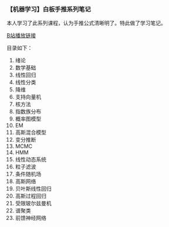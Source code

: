 ### 【机器学习】白板手推系列笔记

本人学习了此系列课程，认为手推公式清晰明了。特此做了学习笔记。

[B站播放链接](https://www.bilibili.com/video/BV1aE411o7qd?from=search&seid=1772646592738593579)

目录如下：

1. 绪论
2. 数学基础
3. 线性回归
4. 线性分类
5. 降维
6. 支持向量机
7. 核方法
8. 指数族分布
9. 概率图模型
10. EM
11. 高斯混合模型
12. 变分推断
13. MCMC
14. HMM
15. 线性动态系统
16. 粒子滤波
17. 条件随机场
18. 高斯网络
19. 贝叶斯线性回归
20. 高斯过程回归
21. 受限玻尔兹曼机
22. 谱聚类
23. 前馈神经网络